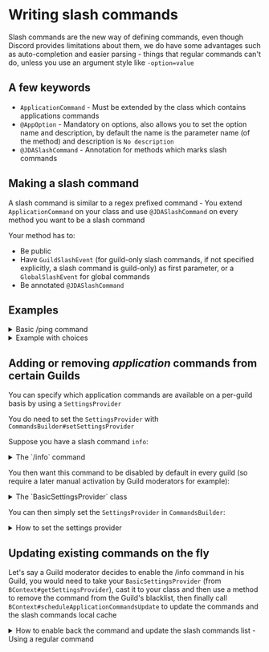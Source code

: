 # Writing slash commands

Slash commands are the new way of defining commands, even though Discord provides limitations about them, we do have some advantages such as auto-completion and easier parsing - things that regular commands can't do, unless you use an argument style like `-option=value`

## A few keywords

* `ApplicationCommand` - Must be extended by the class which contains applications commands
* `@AppOption` - Mandatory on options, also allows you to set the option name and description, by default the name is the parameter name (of the method) and description is `No description`
* `@JDASlashCommand` - Annotation for methods which marks slash commands

## Making a slash command

A slash command is similar to a regex prefixed command - You extend `ApplicationCommand` on your class and use `@JDASlashCommand` on every method you want to be a slash command

Your method has to:
* Be public
* Have `GuildSlashEvent` (for guild-only slash commands, if not specified explicitly, a slash command is guild-only) as first parameter, or a `GlobalSlashEvent` for global commands
* Be annotated `@JDASlashCommand`

## Examples
<details>
<summary>Basic /ping command</summary>

```java
public class SlashPing extends ApplicationCommand {
	@JDASlashCommand(
			guildOnly = false,
			name = "ping",
			description = "Pong !"
	)
	public void onPing(GlobalSlashEvent event) {
		event.deferReply().queue();

		final long gatewayPing = event.getJDA().getGatewayPing();
		event.getJDA().getRestPing()
				.queue(l -> event.getHook()
						.sendMessageFormat("Gateway ping: **%d ms**\nRest ping: **%d ms**", gatewayPing, l)
						.queue());
	}
}
```
</details>

<details>
<summary>Example with choices</summary>

```java
public class SlashSay extends ApplicationCommand {
	// If the method is placed in the same file then it is guaranteed to be only the "say" command path,
	// so it won't interfere with other commands
	@Override
	@NotNull
	public List<Command.Choice> getOptionChoices(@Nullable Guild guild, @NotNull CommandPath commandPath, int optionIndex) {
		if (optionIndex == 0) { //First option
			return List.of(
					//Only choices here are "Hi" and "Hello" and gets "translated" to their respective values
					new Command.Choice("Hi", "Greetings, comrad"),
					new Command.Choice("Hello", "Oy")
			);
		}

		return List.of();
	}

	@JDASlashCommand(
			//This command is guild-only by default
			name = "say",
			description = "Says what you type"
	)
	public void say(GuildSlashEvent event,
	                //Option name is by default the parameter name
	                @AppOption(description = "What you want to say") String text) {
		event.reply("Your choice: " + text).queue();
	}
}
```
</details>

## Adding or removing *application* commands from certain Guilds

You can specify which application commands are available on a per-guild basis by using a `SettingsProvider`

You do need to set the `SettingsProvider` with `CommandsBuilder#setSettingsProvider`

Suppose you have a slash command `info`:
<details>
<summary>The `/info` command</summary>

```java
public class SlashInfo extends ApplicationCommand {
	@JDASlashCommand(name = "info", subcommand = "user")
	public void userInfo(GuildSlashEvent event, @AppOption User user) {
		event.reply("User: " + user).queue();
	}

	@JDASlashCommand(name = "info", subcommand = "channel")
	public void channelInfo(GuildSlashEvent event, @AppOption TextChannel channel) {
		event.reply("Channel: " + channel).queue();
	}

	@JDASlashCommand(name = "info", subcommand = "role")
	public void roleInfo(GuildSlashEvent event, @AppOption Role role) {
		event.reply("Role: " + role).queue();
	}
}
```
</details>

You then want this command to be disabled by default in every guild (so require a later manual activation by Guild moderators for example):
<details>
<summary>The `BasicSettingsProvider` class</summary>

```java
public class BasicSettingsProvider implements SettingsProvider {
	private static final Logger LOGGER = Logging.getLogger();
	private final Map<Long, List<String>> disabledCommandsMap = new HashMap<>();
	private final BContext context;

	public BasicSettingsProvider(BContext context) {
		this.context = context;
	}

	@Override
	@NotNull
	public CommandList getGuildCommands(@NotNull Guild guild) {
		return CommandList.notOf(getBlacklist(guild));
	}

	@NotNull
	private List<String> getBlacklist(Guild guild) {
		//Blacklist filter - the ArrayList is created only if the guild's ID was not already in the map.
		return disabledCommandsMap.computeIfAbsent(guild.getIdLong(), x -> {
			final ArrayList<String> disabledCommands = new ArrayList<>();

			//Let's say the info command is disabled by default
			disabledCommands.add("info");

			return disabledCommands;
		});
	}

	//This is for the part where you want to update the command list later
	// So you can use this method to "enable" an application command for a guild
	// For example in a text command
	public void addCommand(Guild guild, String commandName) {
		getBlacklist(guild).remove(commandName); //Removes the command from the blacklist

		//You should handle the exceptions inside the completable future, in case an error occurred
		context.scheduleApplicationCommandsUpdate(guild, false, false);
	}
}
```
</details>

You can then simply set the `SettingsProvider` in `CommandsBuilder`:

<details>
<summary>How to set the settings provider</summary>

```java
var builder = CommandsBuilder.withPrefix(...)
builder
	.setSettingsProvider(new BasicSettingsProvider(builder.getContext()))
	...
	.build(...);
```
</details>

## Updating existing commands on the fly

Let's say a Guild moderator decides to enable the /info command in his Guild, you would need to take your `BasicSettingsProvider` (from `BContext#getSettingsProvider`), cast it to your class and then use a method to remove the command from the Guild's blacklist, then finally call `BContext#scheduleApplicationCommandsUpdate` to update the commands and the slash commands local cache

<details>
<summary>How to enable back the command and update the slash commands list - Using a regular command</summary>

```java
@Category("Moderation")
@UserPermissions(Permission.MANAGE_ROLES)
public class EnableInfoCommand extends TextCommand {
	@JDATextCommand(
			name = "enableinfocommand",
			description = "Enables the /info command"
	)
	public void execute(CommandEvent event) {
		if (event.getMember().canInteract(event.getGuild().getSelfMember())) {
			final BasicSettingsProvider settingsProvider = (BasicSettingsProvider) event.getContext().getSettingsProvider();

			if (settingsProvider == null) {
				event.indicateError("No settings provider has been set").queue();

				return;
			}

			settingsProvider.addCommand(event.getGuild(), "info");

			event.reactSuccess().queue();
		} else {
			event.indicateError("You cannot do this").queue();
		}
	}
}
```
</details>